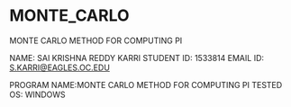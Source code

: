 # MONTE_CARLO
MONTE CARLO METHOD FOR COMPUTING PI




NAME: SAI KRISHNA REDDY KARRI 
STUDENT ID: 1533814
EMAIL ID: S.KARRI@EAGLES.OC.EDU

PROGRAM NAME:MONTE CARLO METHOD FOR COMPUTING PI
TESTED OS: WINDOWS
